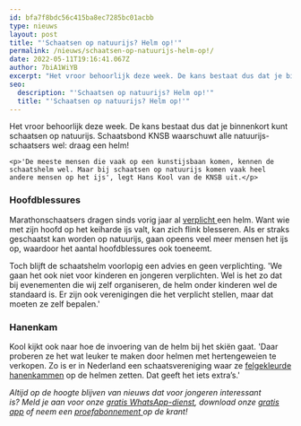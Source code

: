 ```yaml
---
id: bfa7f8bdc56c415ba8ec7285bc01acbb
type: nieuws
layout: post
title: "'Schaatsen op natuurijs? Helm op!'"
permalink: /nieuws/schaatsen-op-natuurijs-helm-op!/
date: 2022-05-11T19:16:41.067Z
author: 7biA1WiYB
excerpt: "Het vroor behoorlijk deze week. De kans bestaat dus dat je binnenkort kunt schaatsen op natuurijs. Schaatsbond KNSB waarschuwt alle natuurijs-schaatsers wel: draag een helm!   "
seo:
  description: "'Schaatsen op natuurijs? Helm op!'"
  title: "'Schaatsen op natuurijs? Helm op!'"
---
```

Het vroor behoorlijk deze week. De kans bestaat dus dat je binnenkort kunt schaatsen op natuurijs. Schaatsbond KNSB waarschuwt alle natuurijs-schaatsers wel: draag een helm!   

    <p>'De meeste mensen die vaak op een kunstijsbaan komen, kennen de schaatshelm wel. Maar bij schaatsen op natuurijs komen vaak heel andere mensen op het ijs', legt Hans Kool van de KNSB uit.</p>
<h3>Hoofdblessures</h3>
<p>Marathonschaatsers dragen sinds vorig jaar al <a href="http://www.schaatsen.nl/nieuws/archief/2015/6/helm-marathonrijders-vanaf-september-verplicht/" target="_blank">verplicht </a>een helm. Want wie met zijn hoofd op het keiharde ijs valt, kan zich flink blesseren. Als er straks geschaatst kan worden op natuurijs, gaan opeens veel meer mensen het ijs op, waardoor het aantal hoofdblessures ook toeneemt.</p>
<p>Toch blijft de schaatshelm voorlopig een advies en geen verplichting. 'We gaan het ook niet voor kinderen en jongeren verplichten. Wel is het zo dat bij evenementen die wij zelf organiseren, de helm onder kinderen wel de standaard is. Er zijn ook verenigingen die het verplicht stellen, maar dat moeten ze zelf bepalen.'</p>
<h3>Hanenkam</h3>
<p>Kool kijkt ook naar hoe de invoering van de helm bij het skiën gaat. 'Daar proberen ze het wat leuker te maken door helmen met hertengeweien te verkopen. Zo is er in Nederland een schaatsvereniging waar ze <a href="http://www.schaatsen.nl/nieuws/archief/2015/10/de-helm-rukt-op-in-schaatsland/" target="_blank">felgekleurde hanenkammen</a> op de helmen zetten. Dat geeft het iets extra’s.'</p>
<p><em>Altijd op de hoogte blijven van nieuws dat voor jongeren interessant is? Meld je aan voor onze <a href="https://7dagen.netlify.app/whatsapp">gratis WhatsApp-dienst</a>, download onze <a href="https://7dagen.netlify.app/app">gratis app</a> of neem een <a href="https://abonneren.sevendays.nl/abonneren/abonnementen/ae/artikel">proefabonnement </a>op de krant!</em></p>  
